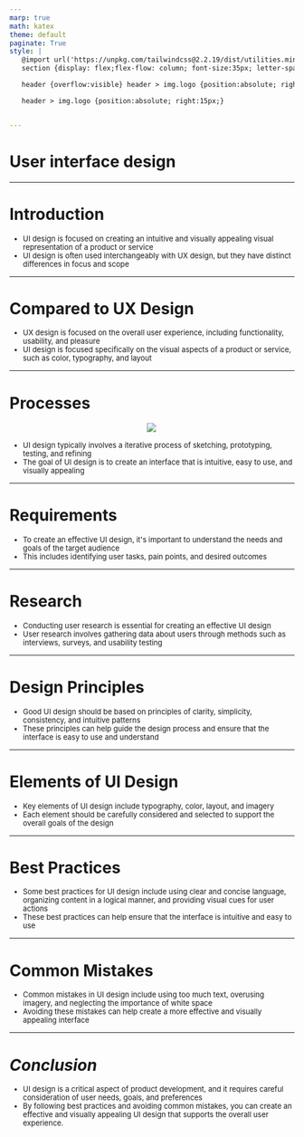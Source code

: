```yaml
---
marp: true
math: katex
theme: default
paginate: True
style: |
   @import url('https://unpkg.com/tailwindcss@2.2.19/dist/utilities.min.css');
   section {display: flex;flex-flow: column; font-size:35px; letter-spacing:1.4px;}

   header {overflow:visible} header > img.logo {position:absolute; right:15px;}

   header > img.logo {position:absolute; right:15px;}


---
```

<!-- backgroundColor: white -->
<!-- _class: lead -->

 # User interface design

---
<style scoped>p,li {font-size:0.92em}</style>

 # Introduction
- UI design is focused on creating an intuitive and visually appealing visual representation of a product or service
- UI design is often used interchangeably with UX design, but they have distinct differences in focus and scope


---
<style scoped>p,li {font-size:0.92em}</style>

 # Compared to UX Design
- UX design is focused on the overall user experience, including functionality, usability, and pleasure
- UI design is focused specifically on the visual aspects of a product or service, such as color, typography, and layout


---
<style scoped>p,li {font-size:0.88em}</style>

 # Processes
<div style="display: flex; flex: 1 1 auto; flex-flow: row; min-height: 0"><div style="display: flex; flex: 1 1 auto; justify-content: center;min-height:0;min-width:0; margin-bottom:0.1em;;margin-right:0.15em">
<img style='object-fit: contain; max-height:100%; max-width:100%; background-color: rgba(0,0,0,0);' src='https://upload.wikimedia.org/wikipedia/commons/thumb/8/85/Mobile_sketch_template.pdf/page1-300px-Mobile_sketch_template.pdf.jpg'/>
</div>
</div>

- UI design typically involves a iterative process of sketching, prototyping, testing, and refining
- The goal of UI design is to create an interface that is intuitive, easy to use, and visually appealing

---
<style scoped>p,li {font-size:0.92em}</style>

 # Requirements

- To create an effective UI design, it's important to understand the needs and goals of the target audience
- This includes identifying user tasks, pain points, and desired outcomes

---
<style scoped>p,li {font-size:0.92em}</style>

 # Research

- Conducting user research is essential for creating an effective UI design
- User research involves gathering data about users through methods such as interviews, surveys, and usability testing

---
<style scoped>p,li {font-size:0.92em}</style>

 # Design Principles
- Good UI design should be based on principles of clarity, simplicity, consistency, and intuitive patterns
- These principles can help guide the design process and ensure that the interface is easy to use and understand


---
<style scoped>p,li {font-size:0.92em}</style>

 # Elements of UI Design
- Key elements of UI design include typography, color, layout, and imagery
- Each element should be carefully considered and selected to support the overall goals of the design


---
<style scoped>p,li {font-size:0.92em}</style>

 # Best Practices

- Some best practices for UI design include using clear and concise language, organizing content in a logical manner, and providing visual cues for user actions
- These best practices can help ensure that the interface is intuitive and easy to use

---
<style scoped>p,li {font-size:0.92em}</style>

 # Common Mistakes
- Common mistakes in UI design include using too much text, overusing imagery, and neglecting the importance of white space
- Avoiding these mistakes can help create a more effective and visually appealing interface


---
<style scoped>p,li {font-size:0.92em}</style>

 # _Conclusion_

- UI design is a critical aspect of product development, and it requires careful consideration of user needs, goals, and preferences
- By following best practices and avoiding common mistakes, you can create an effective and visually appealing UI design that supports the overall user experience.